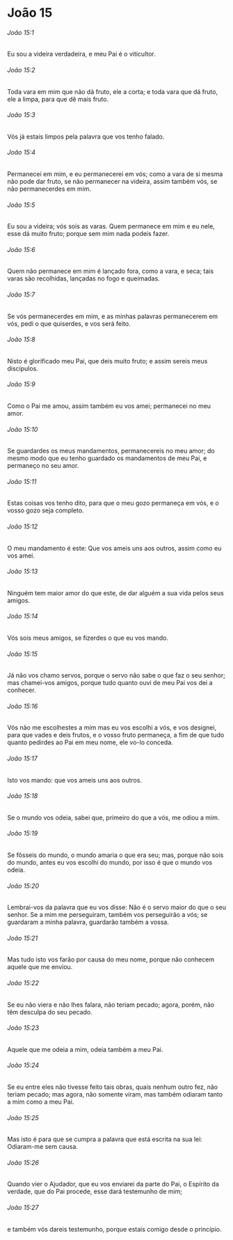 # João 15

###### João 15:1

Eu sou a videira verdadeira, e meu Pai é o viticultor.

###### João 15:2

Toda vara em mim que não dá fruto, ele a corta; e toda vara que dá fruto, ele a limpa, para que dê mais fruto.

###### João 15:3

Vós já estais limpos pela palavra que vos tenho falado.

###### João 15:4

Permanecei em mim, e eu permanecerei em vós; como a vara de si mesma não pode dar fruto, se não permanecer na videira, assim também vós, se não permanecerdes em mim.

###### João 15:5

Eu sou a videira; vós sois as varas. Quem permanece em mim e eu nele, esse dá muito fruto; porque sem mim nada podeis fazer.

###### João 15:6

Quem não permanece em mim é lançado fora, como a vara, e seca; tais varas são recolhidas, lançadas no fogo e queimadas.

###### João 15:7

Se vós permanecerdes em mim, e as minhas palavras permanecerem em vós, pedi o que quiserdes, e vos será feito.

###### João 15:8

Nisto é glorificado meu Pai, que deis muito fruto; e assim sereis meus discípulos.

###### João 15:9

Como o Pai me amou, assim também eu vos amei; permanecei no meu amor.

###### João 15:10

Se guardardes os meus mandamentos, permanecereis no meu amor; do mesmo modo que eu tenho guardado os mandamentos de meu Pai, e permaneço no seu amor.

###### João 15:11

Estas coisas vos tenho dito, para que o meu gozo permaneça em vós, e o vosso gozo seja completo.

###### João 15:12

O meu mandamento é este: Que vos ameis uns aos outros, assim como eu vos amei.

###### João 15:13

Ninguém tem maior amor do que este, de dar alguém a sua vida pelos seus amigos.

###### João 15:14

Vós sois meus amigos, se fizerdes o que eu vos mando.

###### João 15:15

Já não vos chamo servos, porque o servo não sabe o que faz o seu senhor; mas chamei-vos amigos, porque tudo quanto ouvi de meu Pai vos dei a conhecer.

###### João 15:16

Vós não me escolhestes a mim mas eu vos escolhi a vós, e vos designei, para que vades e deis frutos, e o vosso fruto permaneça, a fim de que tudo quanto pedirdes ao Pai em meu nome, ele vo-lo conceda.

###### João 15:17

Isto vos mando: que vos ameis uns aos outros.

###### João 15:18

Se o mundo vos odeia, sabei que, primeiro do que a vós, me odiou a mim.

###### João 15:19

Se fôsseis do mundo, o mundo amaria o que era seu; mas, porque não sois do mundo, antes eu vos escolhi do mundo, por isso é que o mundo vos odeia.

###### João 15:20

Lembrai-vos da palavra que eu vos disse: Não é o servo maior do que o seu senhor. Se a mim me perseguiram, também vos perseguirão a vós; se guardaram a minha palavra, guardarão também a vossa.

###### João 15:21

Mas tudo isto vos farão por causa do meu nome, porque não conhecem aquele que me enviou.

###### João 15:22

Se eu não viera e não lhes falara, não teriam pecado; agora, porém, não têm desculpa do seu pecado.

###### João 15:23

Aquele que me odeia a mim, odeia também a meu Pai.

###### João 15:24

Se eu entre eles não tivesse feito tais obras, quais nenhum outro fez, não teriam pecado; mas agora, não somente viram, mas também odiaram tanto a mim como a meu Pai.

###### João 15:25

Mas isto é para que se cumpra a palavra que está escrita na sua lei: Odiaram-me sem causa.

###### João 15:26

Quando vier o Ajudador, que eu vos enviarei da parte do Pai, o Espírito da verdade, que do Pai procede, esse dará testemunho de mim;

###### João 15:27

e também vós dareis testemunho, porque estais comigo desde o princípio.

